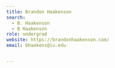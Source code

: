 ```yaml
---
title: Brandon Haakenson
search:
  - B. Haakenson
  - B Haakenson
role: undergrad
website: https://brandonhaakenson.com/
email: bhaakens@iu.edu


---
```

